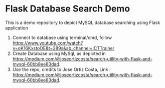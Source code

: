 # Flask Database Search Demo
This is a demo repository to depict MySQL database searching using Flask application  

1. Connect to database using terminal/cmd, follow https://www.youtube.com/watch?v=oK16KxstoOE&t=289s&ab_channel=ICTTrainer
2. Create Database using MySql, as depicted in https://medium.com/@joseortizcosta/search-utility-with-flask-and-mysql-60bb8ee83dad.
3. Use the repo, credits to Jose Ortiz Costa, Link : https://medium.com/@joseortizcosta/search-utility-with-flask-and-mysql-60bb8ee83dad.
